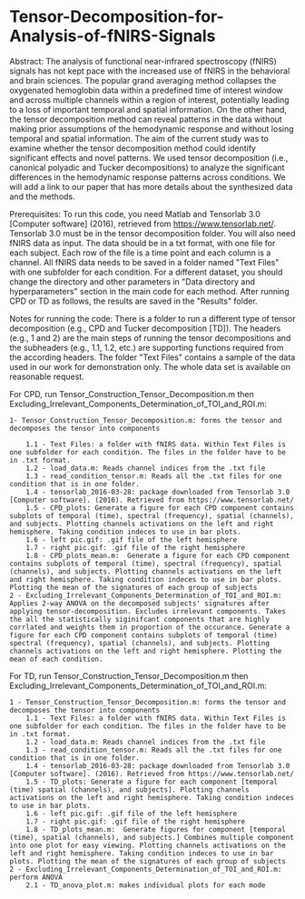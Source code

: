 # Tensor-Decomposition-for-Analysis-of-fNIRS-Signals
Abstract: The analysis of functional near-infrared spectroscopy (fNIRS) signals has not kept pace with the increased use of fNIRS in the behavioral and brain sciences. The popular grand averaging method collapses the oxygenated hemoglobin data within a predefined time of interest window and across multiple channels within a region of interest, potentially leading to a loss of important temporal and spatial information. On the other hand, the tensor decomposition method can reveal patterns in the data without making prior assumptions of the hemodynamic response and without losing temporal and spatial information. The aim of the current study was to examine whether the tensor decomposition method could identify significant effects and novel patterns. We used  tensor decomposition (i.e., canonical polyadic and Tucker decompositions) to analyze the significant differences in the hemodynamic response patterns across conditions. We will add a link to our paper that has more details about the synthesized data and the methods.

Prerequisites: To run this code, you need Matlab and Tensorlab 3.0 [Computer software] (2016), retrieved from https://www.tensorlab.net/. Tensorlab 3.0 must be in the tensor decomposition folder. You will also need fNIRS data as input. The data should be in a txt format, with one file for each subject. Each row of the file is a time point and each column is a channel. All fNIRS data needs to be saved in a folder named "Text Files" with one subfolder for each condition. For a different dataset, you should change the directory and other parameters in "Data directory and hyperparameters" section in the main code for each method. After running CPD or TD as follows, the results are saved in the "Results" folder.

Notes for running the code: There is a folder to run a different type of tensor decomposition (e.g., CPD and Tucker decomposition [TD]). The headers (e.g., 1 and 2) are the main steps of running the tensor decompositions and the subheaders (e.g., 1.1, 1.2, etc.) are supporting functions required from the according headers. The folder "Text Files" contains a sample of the data used in our work for demonstration only. The whole data set is available on reasonable request. 

For CPD, run  Tensor_Construction_Tensor_Decomposition.m then Excluding_Irrelevant_Components_Determination_of_TOI_and_ROI.m:

	1- Tensor_Construction_Tensor_Decomposition.m: forms the tensor and decomposes the tensor into components
	
 		1.1 - Text Files: a folder with fNIRS data. Within Text Files is one subfolder for each condition. The files in the folder have to be in .txt format. 
		1.2 - load_data.m: Reads channel indices from the .txt file
   		1.3 - read_condition_tensor.m: Reads all the .txt files for one condition that is in one folder.
   		1.4 - tensorlab_2016-03-28: package downloaded from Tensorlab 3.0 [Computer software]. (2016). Retrieved from https://www.tensorlab.net/
		1.5 - CPD_plots: Generate a figure for each CPD component contains subplots of temporal (time), spectral (frequency), spatial (channels), and subjects. Plotting channels activations on the left and right hemisphere. Taking condition indeces to use in bar plots.
		1.6 - left pic.gif: .gif file of the left hemisphere
		1.7 - right pic.gif: .gif file of the right hemisphere
		1.8 - CPD_plots_mean.m:  Generate a figure for each CPD component contains subplots of temporal (time), spectral (frequency), spatial (channels), and subjects. Plotting channels activations on the left and right hemisphere. Taking condition indeces to use in bar plots. Plotting the mean of the signatures of each group of subjects
	2 - Excluding_Irrelevant_Components_Determination_of_TOI_and_ROI.m: Applies 2-way ANOVA on the decomposed subjects' signatures after applying tensor-decomposition. Excludes irrelevant components. Takes the all the statistically siginifcant components that are highly corrlated and weights them in proportion of the occurance. Generate a figure for each CPD component contains subplots of temporal (time) spectral (frequency), spatial (channels), and subjects. Plotting channels activations on the left and right hemisphere. Plotting the mean of each condition. 


For TD, run  Tensor_Construction_Tensor_Decomposition.m then Excluding_Irrelevant_Components_Determination_of_TOI_and_ROI.m:

	1 - Tensor_Construction_Tensor_Decomposition.m: forms the tensor and decomposes the tensor into components
		1.1 - Text Files: a folder with fNIRS data. Within Text Files is one subfolder for each condition. The files in the folder have to be in .txt format. 
		1.2 - load_data.m: Reads channel indices from the .txt file
   		1.3 - read_condition_tensor.m: Reads all the .txt files for one condition that is in one folder.
   		1.4 - tensorlab_2016-03-28: package downloaded from Tensorlab 3.0 [Computer software]. (2016). Retrieved from https://www.tensorlab.net/
		1.5 - TD_plots: Generate a figure for each component [temporal (time) spatial (channels), and subjects]. Plotting channels activations on the left and right hemisphere. Taking condition indeces to use in bar plots.
		1.6 - left pic.gif: .gif file of the left hemisphere
		1.7 - right pic.gif: .gif file of the right hemisphere
		1.8 - TD_plots_mean.m:  Generate figures for component [temporal (time), spatial (channels), and subjects.] Combines multiple component into one plot for easy viewing. Plotting channels activations on the left and right hemisphere. Taking condition indeces to use in bar plots. Plotting the mean of the signatures of each group of subjects
	2 - Excluding_Irrelevant_Components_Determination_of_TOI_and_ROI.m: perform ANOVA 
		2.1 - TD_anova_plot.m: makes individual plots for each mode 
